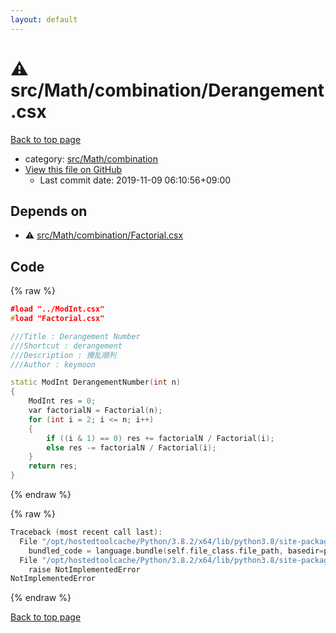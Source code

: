 ```yaml
---
layout: default
---
```


<!-- mathjax config similar to math.stackexchange -->
<script type="text/javascript" async
  src="https://cdnjs.cloudflare.com/ajax/libs/mathjax/2.7.5/MathJax.js?config=TeX-MML-AM_CHTML">
</script>
<script type="text/x-mathjax-config">
  MathJax.Hub.Config({
    TeX: { equationNumbers: { autoNumber: "AMS" }},
    tex2jax: {
      inlineMath: [ ['$','$'] ],
      processEscapes: true
    },
    "HTML-CSS": { matchFontHeight: false },
    displayAlign: "left",
    displayIndent: "2em"
  });
</script>

<script type="text/javascript" src="https://cdnjs.cloudflare.com/ajax/libs/jquery/3.4.1/jquery.min.js"></script>
<script src="https://cdn.jsdelivr.net/npm/jquery-balloon-js@1.1.2/jquery.balloon.min.js" integrity="sha256-ZEYs9VrgAeNuPvs15E39OsyOJaIkXEEt10fzxJ20+2I=" crossorigin="anonymous"></script>
<script type="text/javascript" src="../../../../assets/js/copy-button.js"></script>
<link rel="stylesheet" href="../../../../assets/css/copy-button.css" />


# :warning: src/Math/combination/Derangement.csx

<a href="../../../../index.html">Back to top page</a>

* category: <a href="../../../../index.html#dbb73c94abaa26f5b39c3e5be6b041af">src/Math/combination</a>
* <a href="{{ site.github.repository_url }}/blob/master/src/Math/combination/Derangement.csx">View this file on GitHub</a>
    - Last commit date: 2019-11-09 06:10:56+09:00




## Depends on

* :warning: <a href="Factorial.csx.html">src/Math/combination/Factorial.csx</a>


## Code

<a id="unbundled"></a>
{% raw %}
```cpp
﻿#load "../ModInt.csx"
#load "Factorial.csx"

///Title : Derangement Number
///Shortcut : derangement
///Description : 攪乱順列
///Author : keymoon

static ModInt DerangementNumber(int n)
{
    ModInt res = 0;
    var factorialN = Factorial(n);
    for (int i = 2; i <= n; i++)
    {
        if ((i & 1) == 0) res += factorialN / Factorial(i);
        else res -= factorialN / Factorial(i);
    }
    return res;
}
```
{% endraw %}

<a id="bundled"></a>
{% raw %}
```cpp
Traceback (most recent call last):
  File "/opt/hostedtoolcache/Python/3.8.2/x64/lib/python3.8/site-packages/onlinejudge_verify/docs.py", line 340, in write_contents
    bundled_code = language.bundle(self.file_class.file_path, basedir=pathlib.Path.cwd())
  File "/opt/hostedtoolcache/Python/3.8.2/x64/lib/python3.8/site-packages/onlinejudge_verify/languages/csharpscript.py", line 108, in bundle
    raise NotImplementedError
NotImplementedError

```
{% endraw %}

<a href="../../../../index.html">Back to top page</a>

